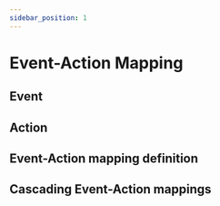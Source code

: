 ```yaml
---
sidebar_position: 1
---
```


# Event-Action Mapping

## Event

## Action

## Event-Action mapping definition

## Cascading Event-Action mappings

